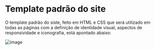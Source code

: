 # Template padrão do site

O template padrão do siste, feito em HTML e CSS que será utilizado em todas as páginas com a definição de identidade visual, aspectos de responsividade e iconografia, está apontado abaixo:

![image](https://user-images.githubusercontent.com/81273377/120403142-feb7f700-c319-11eb-8579-e88f87671b15.png)

